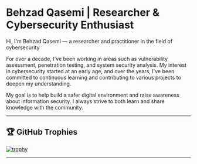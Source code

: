 # Behzad Qasemi | Researcher & Cybersecurity Enthusiast

Hi, I'm Behzad Qasemi — a researcher and practitioner in the field of cybersecurity

For over a decade, I've been working in areas such as vulnerability assessment, penetration testing, and system security analysis. My interest in cybersecurity started at an early age, and over the years, I've been committed to continuous learning and contributing to various projects to deepen my understanding.

My goal is to help build a safer digital environment and raise awareness about information security. I always strive to both learn and share knowledge with the community.

---

## 🏆 GitHub Trophies

[![trophy](https://github-profile-trophy.vercel.app/?username=imqsme&theme=onestar)](https://github.com/ryo-ma/github-profile-trophy)

---
